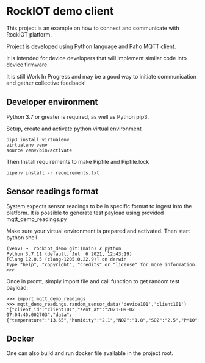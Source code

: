 # RockIOT demo client

This project is an example on how to connect and communicate with RockIOT platform.

Project is developed using Python language and Paho MQTT client.

It is intended for device developers that will implement similar code into device firmware.

It is still Work In Progress and may be a good way to initiate communication and gather collective feedback!


## Developer environment

Python 3.7 or greater is required, as well as Python pip3.

Setup, create and activate python virtual environment
```
pip3 install virtualenv
virtualenv venv
source venv/bin/activate
```

Then Install requirements to make Pipfile and Pipfile.lock
```
pipenv install -r requirements.txt
```


## Sensor readings format

System expects sensor readings to be in specific format to ingest into the platform. It is possible to generate test payload using provided mqtt_demo_readings.py

Make sure your virtual environment is prepared and activated. Then start python shell
```
(venv) ➜  rockiot_demo git:(main) ✗ python                  
Python 3.7.11 (default, Jul  6 2021, 12:43:19) 
[Clang 12.0.5 (clang-1205.0.22.9)] on darwin
Type "help", "copyright", "credits" or "license" for more information.
>>> 
```
Once in promt, simply import file and call function to get random test payload:
```
>>> import mqtt_demo_readings
>>> mqtt_demo_readings.random_sensor_data('device101','client101')
'{"client_id":"client101","sent_at":"2021-09-02 07:04:40.002703","data":{"temperature":"13.65","humidity":"2.1","NO2":"1.8","SO2":"2.5","PM10":"2.4","PM25":"2.4"}}'
```

## Docker

One can also build and run docker file available in the project root.